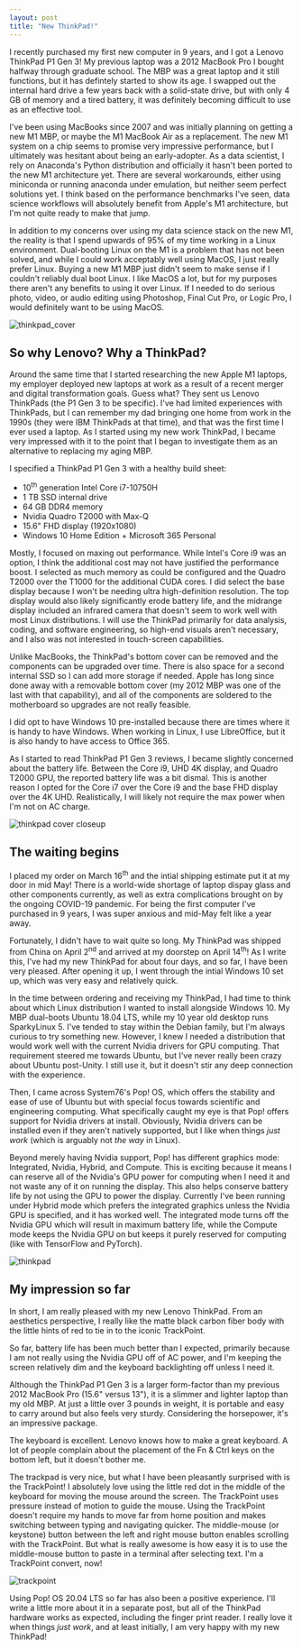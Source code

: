 ```yaml
---
layout: post
title: "New ThinkPad!"
---
```


I recently purchased my first new computer in 9 years, and I got a Lenovo
ThinkPad P1 Gen 3! My previous laptop was a 2012 MacBook Pro I bought halfway
through graduate school. The MBP was a great laptop and it still functions, but
it has defintely started to show its age. I swapped out the internal hard drive
a few years back with a solid-state drive, but with only 4 GB of memory and a
tired battery, it was definitely becoming difficult to use as an effective tool.

I've been using MacBooks since 2007 and was initially planning on getting a new
M1 MBP, or maybe the M1 MacBook Air as a replacement. The new M1 system on a chip seems to
promise very impressive performance, but I ultimately was hesitant about being
an early-adopter. As a data scientist, I rely on Anaconda's Python distribution
and officially it hasn't been ported to the new M1 architecture yet. There are
several workarounds, either using miniconda or running anaconda under emulation,
but neither seem perfect solutions yet. I think based on the performance
benchmarks I've seen, data science workflows will absolutely benefit from
Apple's M1 architecture, but I'm not quite ready to make that jump.

In addition to my concerns over using my data science stack on the new M1, the
reality is that I spend upwards of 95% of my time working in a Linux
environment. Dual-booting Linux on the M1 is a problem that has not been solved,
and while I could work acceptably well using MacOS, I just really prefer Linux.
Buying a new M1 MBP just didn't seem to make sense if I couldn't reliably dual
boot Linux. I like MacOS a lot, but for my purposes there aren't any benefits to using it over
Linux. If I needed to do serious photo, video, or audio editing using Photoshop, Final
Cut Pro, or Logic Pro, I would definitely want to be using MacOS.

![thinkpad_cover]({{site.url}}/assets/img/ThinkPad/thinkpad_cover.jpg)

## So why Lenovo? Why a ThinkPad?

Around the same time that I started researching the new Apple M1 laptops, my
employer deployed new laptops at work as a result of a recent merger and digital
transformation goals. Guess what? They sent us Lenovo ThinkPads (the P1 Gen 3 to
be specific). I've had limited experiences with ThinkPads, but I can remember my
dad bringing one home from work in the 1990s (they were IBM ThinkPads at that
time), and that was the first time I ever used a laptop. As I started using my
new work ThinkPad, I became very impressed with it to the point that I began to
investigate them as an alternative to replacing my aging MBP.

I specified a ThinkPad P1 Gen 3 with a healthy build sheet:

* 10<sup>th</sup> generation Intel Core i7-10750H
* 1 TB SSD internal drive
* 64 GB DDR4 memory
* Nvidia Quadro T2000 with Max-Q
* 15.6" FHD display (1920x1080)
* Windows 10 Home Edition + Microsoft 365 Personal

Mostly, I focused on maxing out performance. While Intel's Core i9 was an
option, I think the additional cost may not have justified the performance
boost. I selected as  much memory as could be configured and the Quadro T2000
over the T1000 for the additional CUDA cores. I did select the base display
because I won't be needing ultra high-definition resolution. The top display
would also likely significantly erode battery life, and the midrange display
included an infrared camera that doesn't seem to work well with most Linux
distributions. I will use the ThinkPad primarily for data analysis, coding, and
software engineering, so high-end visuals aren't necessary, and I also was not
interested in touch-screen capabilities.

Unlike MacBooks, the ThinkPad's bottom cover can be removed and the components
can be upgraded over time. There is also space for a second internal SSD so I
can add more storage if needed. Apple has long since done away with a removable
bottom cover (my 2012 MBP was one of the last with that capability), and all of
the components are soldered to the motherboard so upgrades are not really
feasible.

I did opt to have Windows 10 pre-installed because there are times where it is
handy to have Windows. When working in Linux, I use LibreOffice, but it is also
handy to have access to Office 365.

As I started to read ThinkPad P1 Gen 3 reviews, I became slightly concerned
about the battery life. Between the Core i9, UHD 4K display, and Quadro T2000
GPU, the reported battery life was a bit dismal. This is another reason I opted
for the Core i7 over the Core i9 and the base FHD display over the 4K UHD.
Realistically, I will likely not require the max power when I'm not on AC charge.

![thinkpad cover
closeup]({{site.url}}/assets/img/ThinkPad/thinkpad_cover_closeup.jpg)

## The waiting begins

I placed my order on March 16<sup>th</sup> and the intial shipping estimate put
it at my door in mid May! There is a world-wide shortage of laptop dispay glass
and other components currently, as well as extra complications brought on by the
ongoing COVID-19 pandemic. For being the first computer I've purchased in 9
years, I was super anxious and mid-May felt like a year away.

Fortunately, I didn't have to wait quite so long. My ThinkPad was shipped from
China on April 2<sup>nd</sup> and arrived at my doorstep on April
14<sup>th</sup>! As I write this, I've had my new ThinkPad for about four days,
and so far, I have been very pleased. After opening it up, I went through the
intial Windows 10 set up, which was very easy and relatively quick.

In the time between ordering and receiving my ThinkPad, I had time to think
about which Linux distribution I wanted to install alongside Windows 10. My MBP
dual-boots Ubuntu 18.04 LTS, while my 10 year old desktop runs SparkyLinux 5. I've tended to
stay within the Debian family, but I'm always curious to try something new.
However, I knew I needed a distribution that would work well with the current
Nvidia drivers for GPU computing. That requirement steered me towards Ubuntu,
but I've never really been crazy about Ubuntu post-Unity. I still use it, but it
doesn't stir any deep connection with the experience.

Then, I came across System76's Pop! OS, which offers the stability and ease of use of Ubuntu but
with special focus towards scientific and engineering computing. What
specifically caught my eye is that Pop! offers support for Nvidia drivers at
install. Obviously, Nvidia drivers can be installed even if they aren't natively
supported, but I like when things *just work* (which is arguably not *the way*
in Linux).

Beyond merely having Nvidia support, Pop! has different graphics mode: Integrated, Nvidia,
Hybrid, and Compute. This is exciting because it means I can reserve all of
the Nvidia's GPU power for computing when I need it and not waste any of it on
running the display. This also helps conserve battery life by not using the GPU
to power the display. Currently I've been running under Hybrid mode which
prefers the integrated graphics unless the Nvidia GPU is specified, and it has
worked well. The integrated mode turns off the Nvidia GPU which will result in
maximum battery life, while the Compute mode keeps the Nvidia GPU on but keeps
it purely reserved for computing (like with TensorFlow and PyTorch).

![thinkpad]({{site.url}}/assets/img/ThinkPad/thinkpad_open.jpg)

## My impression so far

In short, I am really pleased with my new Lenovo ThinkPad. From an aesthetics
perspective, I really like the matte black carbon fiber body with the little
hints of red to tie in to the iconic TrackPoint.

So far, battery life has been much better than I expected, primarily because I
am not really using the Nvidia GPU off of AC power, and I'm keeping the screen
relatively dim and the keyboard backlighting off unless I need it.

Although the ThinkPad P1 Gen 3 is a larger form-factor than my previous 2012
MacBook Pro (15.6" versus 13"), it is a slimmer and lighter laptop than my old
MBP. At just a little over 3 pounds in weight, it is portable and easy to carry
around but also feels very sturdy. Considering the horsepower, it's an
impressive package.

The keyboard is excellent. Lenovo knows how to make a great keyboard. A lot of
people complain about the placement of the Fn & Ctrl keys on the bottom left,
but it doesn't bother me.

The trackpad is very nice, but what I have been pleasantly surprised with is
the TrackPoint! I absolutely love using the little red dot in the middle of the
keyboard for moving the mouse around the screen. The TrackPoint uses pressure
instead of motion to guide the mouse. Using the TrackPoint doesn't require my
hands to move far from home position and makes switching between typing and
navigating quicker. The middle-mouse (or keystone) button between the left and
right mouse button enables scrolling with the TrackPoint. But what is really
awesome is how easy it is to use the middle-mouse button to paste in a terminal
after selecting text. I'm a TrackPoint convert, now!

![trackpoint]({{site.url}}/assets/img/ThinkPad/thinkpad_open_trackpoint_focus.jpg)

Using Pop! OS 20.04 LTS so far has also been a positive experience. I'll write a
little more about it in a separate post, but all of the ThinkPad hardware works
as expected, including the finger print reader. I really love it when things
*just work*, and at least initially, I am very happy with my new ThinkPad!

